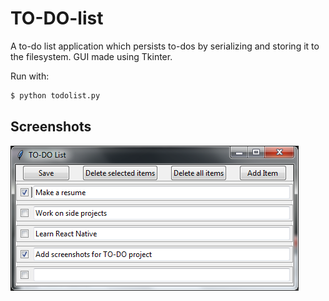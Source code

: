 # TO-DO-list

A to-do list application which persists to-dos by serializing and storing it to the filesystem. GUI made using Tkinter.

Run with:

```bash
$ python todolist.py
```

## Screenshots

![To-Do list application](./screenshot.png)
